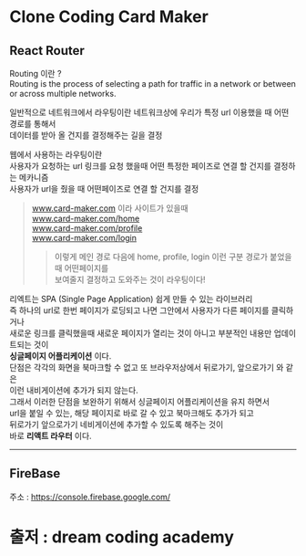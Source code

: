 # Clone Coding Card Maker

## React Router
Routing 이란 ?   
Routing is the process of selecting a path for traffic in a network or between   
or across multiple networks.   
   
일반적으로 네트워크에서 라우팅이란 네트워크상에 우리가 특정 url 이용했을 때 어떤 경로를 통해서   
데이터를 받아 올 건지를 결정해주는 길을 결정

웹에서 사용하는 라우팅이란   
사용자가 요청하는 url 링크를 요청 했을때 어떤 특정한 페이즈로 연결 할 건지를 결정하는 메카니즘   
사용자가 url을 줬을 때 어떤페이즈로 연결 할 건지를 결정
> www.card-maker.com 이라 사이트가 있을때    
> www.card-maker.com/home   
> www.card-maker.com/profile   
> www.card-maker.com/login   
>> 이렇게 메인 경로 다음에 home, profile, login 이런 구분 경로가 붙었을때 어떤페이지를   
> >보여줄지 결정하고 도와주는 것이 라우팅이다!

리엑트는 SPA (Single Page Application) 쉽게 만들 수 있는 라이브러리   
즉 하나의 url로 한번 페이지가 로딩되고 나면 그안에서 사용자가 다른 페이지를 클릭하거나   
새로운 링크를 클릭했을때 새로운 페이지가 열리는 것이 아니고 부분적인 내용만 업데이트되는 것이   
**싱글페이지 어플리케이션** 이다.   
단점은 각각의 화면을 북마크할 수 없고 또 브라우저상에서 뒤로가기, 앞으로가기 와 같은   
이런 내비게이션에 추가가 되지 않는다.   
그래서 이러한 단점을 보완하기 위해서 싱글페이지 어플리케이션을 유지 하면서   
url을 붙일 수 있는, 해당 페이지로 바로 갈 수 있고 북마크해도 추가가 되고    
뒤로가기 앞으로가기 네비게이션에 추가할 수 있도록 해주는 것이    
바로 **리액트 라우터** 이다.

***

## FireBase
주소 : https://console.firebase.google.com/

# 출저 : dream coding academy
